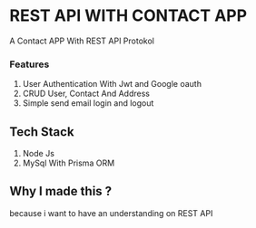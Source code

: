# REST API WITH CONTACT APP

A Contact APP With REST API Protokol

### Features

1. User Authentication With Jwt and Google oauth
2. CRUD User, Contact And Address
3. Simple send email login and logout

## Tech Stack

1. Node Js
2. MySql With Prisma ORM

## Why I made this ?

because i want to have an understanding on REST API
